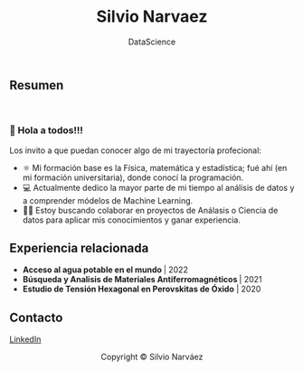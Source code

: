 <html>
    <body>
        <header>
            <h1 align="center">Silvio Narvaez</h1> 
            <p align="center">DataScience</p>
            <!-- <p align="center">
                <img src=https://github.com/Silnarvaez3/Silnarvaez3/blob/Rama-html/perfil.jpg alt="avatar" width="150px" hight="150px">
                <hr>
            </p> -->
        </header>
        <main>
            <section>
                <h2>Resumen</h2>
                <br>
                <h3>👋 Hola a todos!!!</h3>
                Los invito a que puedan conocer algo de mi trayectoría profecional:
                <ul>
                    <li> ⚛️ Mi formación base es la Física, matemática y estadística; fué ahí (en mi formación universitaria), donde conocí la programación.
                    <li> 💻 Actualmente dedico la mayor parte de mi tiempo al análisis de datos y a comprender módelos de Machine Learning.
                    <li> 👨‍💼 Estoy buscando colaborar en proyectos de Análasis o Ciencia de datos para aplicar mis conocimientos y ganar experiencia. 
<!-- <li> ⚛️ I'm interested in physics, math, statistics, and problem-solving computer programming. </li> 
<li> ⚛️ I'm interested in physics, math, statistics, and problem-solving computer programming. </li>  
<li> Hoy dedico la mayor parte de mi tiempo al análisis de datos y a comprender módelos de Machine Learning.
<li> 💻 I’m currently learning Python for Data Science and Machine Learning Bootcamp on Udemy platform.</li>
<li> 👨‍💼 I’m looking to collaborate on data analytics projects.</li> -->
                </ul>
            </section>
            <section>
                <p>
                    <h2>Experiencia relacionada</h2>
                    <ul>
                        <li><b> Acceso al agua potable en el mundo </b> | 2022
                        <li><b> Búsqueda y Analisis de Materiales Antiferromagnéticos </b> | 2021
                        <li><b> Estudio de Tensión Hexagonal en Perovskitas de Óxido</b> | 2020
<!-- <section>
    <h2>Habilidades</h2>
    <table border="1">
        <tr>
            <th>Lenguajes</th>
            <td>Python</td>
            <td>SQL</td>
            <td>HTML</td>
        </tr>
        <tr>
            <th>Tools</th>
            <td>MySQL</td>
            <td>Visual Studio Code</td>
            <td>GitHub</td>
        </tr>
    </table>
</section> -->
        </main>
        <footer>
            <h2>Contacto</h2>
            <a href="https://www.linkedin.com/in/snarvaez3" align="center" title="Snarvaez3">LinkedIn </a>
            <p align="center"> Copyright &copy; Silvio Narváez </p> 
        </footer>
    </body>
</html>




<!---
Silnarvaez3/Silnarvaez3 is a ✨ special ✨ repository because its `README.md` (this file) appears on your GitHub profile.
You can click the Preview link to take a look at your changes.
--->
